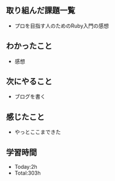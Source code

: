 ## 取り組んだ課題一覧
- プロを目指す人のためのRuby入門の感想
## わかったこと
- 感想
## 次にやること
-  ブログを書く
## 感じたこと
- やっとここまできた
  
## 学習時間
- Today:2h
- Total:303h
